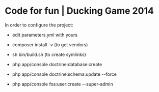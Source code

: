 Code for fun | Ducking Game 2014 
============


In order to configure the project:
- edit parameters.yml with yours

- composer install -v (to get vendors)

- sh bin/build.sh (to create symlinks)

- php app/console doctrine:database:create

- php app/console doctrine:schema:update --force

- php app/console fos:user:create --super-admin

